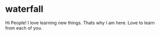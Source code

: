 # waterfall

Hi People!
I love learning new things. Thats why I am here. Love to learn from each of you. 
